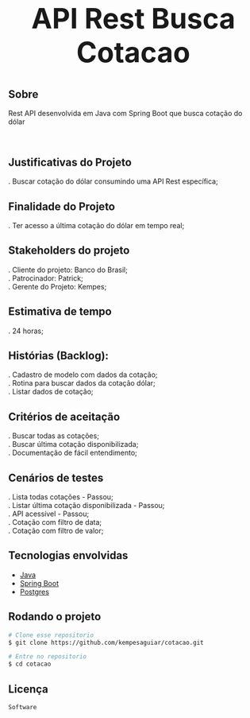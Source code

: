 <h1 align="center" style="font-size:4em">API Rest Busca Cotacao</h1>

## Sobre
Rest API desenvolvida em Java com Spring Boot que busca cotação do dólar

<br>

<h2>Justificativas do Projeto</h2>
. Buscar cotação do dólar consumindo uma API Rest específica;<br/>

<h2>Finalidade do Projeto</h2>
. Ter acesso a última cotação do dólar em tempo real;<br/>

<h2>Stakeholders do projeto</h2>
. Cliente do projeto: Banco do Brasil;<br/>
. Patrocinador: Patrick;<br/>
. Gerente do Projeto: Kempes;<br/>

<h2>Estimativa de tempo</h2>
. 24 horas;<br/>

<h2>Histórias (Backlog):</h2>
. Cadastro de modelo com dados da cotação;<br/>
. Rotina para buscar dados da cotação dólar;<br/>
. Listar dados de cotação;<br/>

<h2>Critérios de aceitação</h2>
. Buscar todas as cotações;<br/>
. Buscar última cotação disponibilizada;<br/>
. Documentação de fácil entendimento;<br/>

<h2>Cenários de testes</h2>
. Lista todas cotações - Passou;<br/>
. Listar última cotação disponibilizada - Passou;<br/>
. API acessível - Passou;<br/>
. Cotação com filtro de data;<br/>
. Cotação com filtro de valor;<br/>


## Tecnologias envolvidas

- <a target="_blank" href="https://www.oracle.com/br/java/">Java</a> 
- <a target="_blank" href="https://spring.io/projects/spring-boot">Spring Boot</a> 
- <a target="_blank" href="https://www.postgresql.org/">Postgres</a> 



## Rodando o projeto

```bash
# Clone esse repositorio
$ git clone https://github.com/kempesaguiar/cotacao.git

# Entre no repositorio
$ cd cotacao

```

## Licença

```
Software

```
